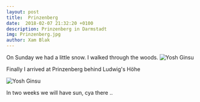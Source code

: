 ```yaml
---
layout: post
title:  Prinzenberg
date:  2018-02-07 21:32:20 +0100
description: Prinzenberg in Darmstadt
img: Prinzenberg.jpg
author: Xam Blak
---
```

On Sunday we had a little snow. I walked through the woods.
![Yosh Ginsu]({{site.baseurl}}/assets/img/Prinzenberg-weg.jpg)

Finally I arrived at Prinzenberg behind Ludwig's Höhe

![Yosh Ginsu]({{site.baseurl}}/assets/img/Prinzenberg-view.jpg)

In two weeks we will have sun, cya there ..
